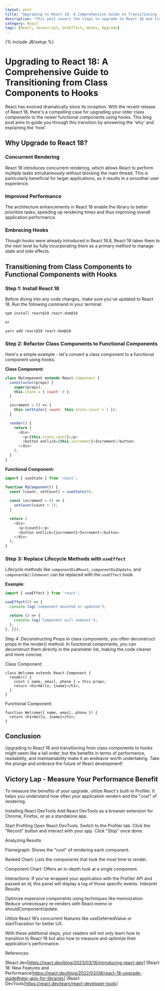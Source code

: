 ```yaml
---
layout: post
title: "Upgrading to React 18: A Comprehensive Guide to Transitioning from Class Components to Hooks"
description: "This post covers the steps to upgrade to React 18 and transition from class components to functional components with hooks."
category: React
tags: [React, Javascript, UseEffect, Hooks, Upgrade]
---
```

{% include JB/setup %}

# Upgrading to React 18: A Comprehensive Guide to Transitioning from Class Components to Hooks

React has evolved dramatically since its inception. With the recent release of React 18, there's a compelling case for upgrading your older class components to the newer functional components using hooks. This blog post aims to guide you through this transition by answering the 'why' and explaining the 'how'.

## Why Upgrade to React 18?

### Concurrent Rendering
React 18 introduces concurrent rendering, which allows React to perform multiple tasks simultaneously without blocking the main thread. This is particularly beneficial for larger applications, as it results in a smoother user experience.

### Improved Performance
The architecture enhancements in React 18 enable the library to better prioritize tasks, speeding up rendering times and thus improving overall application performance.

### Embracing Hooks
Though hooks were already introduced in React 16.8, React 18 takes them to the next level by fully incorporating them as a primary method to manage state and side effects.

## Transitioning from Class Components to Functional Components with Hooks

### Step 1: Install React 18
Before diving into any code changes, make sure you've updated to React 18. Run the following command in your terminal:

```bash
npm install react@18 react-dom@18

or 

yarn add react@18 react-dom@18
```

### Step 2: Refactor Class Components to Functional Components

Here's a simple example - let's convert a class component to a functional component using hooks.

**Class Component:**

```javascript
class MyComponent extends React.Component {
  constructor(props) {
    super(props);
    this.state = { count: 0 };
  }

  increment = () => {
    this.setState({ count: this.state.count + 1 });
  }

  render() {
    return (
      <div>
        <p>{this.state.count}</p>
        <button onClick={this.increment}>Increment</button>
      </div>
    );
  }
}
```

**Functional Component:**

```javascript
import { useState } from 'react';

function MyComponent() {
  const [count, setCount] = useState(0);
  
  const increment = () => {
    setCount(count + 1);
  }

  return (
    <div>
      <p>{count}</p>
      <button onClick={increment}>Increment</button>
    </div>
  );
}
```

### Step 3: Replace Lifecycle Methods with `useEffect`
Lifecycle methods like `componentDidMount`, `componentDidUpdate`, and `componentWillUnmount` can be replaced with the `useEffect` hook.

**Example:**

```javascript
import { useEffect } from 'react';

useEffect(() => {
  console.log('Component mounted or updated');

  return () => {
    console.log('Component will unmount');
  };
}, []);
```


Step 4: Deconstructing Props
In class components, you often deconstruct props in the render() method. In functional components, you can deconstruct them directly in the parameter list, making the code cleaner and more concise.

Class Component:

```
class Welcome extends React.Component {
  render() {
    const { name, email, phone } = this.props;
    return <h1>Hello, {name}</h1>;
  }
}
```

Functional Component:

```
function Welcome({ name, email, phone }) {
  return <h1>Hello, {name}</h1>;
}
```

## Conclusion
Upgrading to React 18 and transitioning from class components to hooks might seem like a tall order, but the benefits in terms of performance, readability, and maintainability make it an endeavor worth undertaking. Take the plunge and embrace the future of React development!

## Victory Lap - Measure Your Performance Benefit
To measure the benefits of your upgrade, utilize React's built-in Profiler. It helps you understand how often your application renders and the "cost" of rendering.

Installing React DevTools
Add React DevTools as a browser extension for Chrome, Firefox, or as a standalone app.

Start Profiling
Open React DevTools.
Switch to the Profiler tab.
Click the "Record" button and interact with your app. Click "Stop" once done.

Analyzing Results

Flamegraph: Shows the "cost" of rendering each component.

Ranked Chart: Lists the components that took the most time to render.

Component Chart: Offers an in-depth look at a single component.

Interactions: If you’ve wrapped your application with the Profiler API and passed an id, this panel will display a log of those specific events.
Interpret Results

Optimize expensive components using techniques like memoization.
Reduce unnecessary re-renders with React.memo or shouldComponentUpdate.

Utilize React 18’s concurrent features like useDeferredValue or startTransition for better UX.

With these additional steps, your readers will not only learn how to transition to React 18 but also how to measure and optimize their application's performance.

References:

[React.dev|https://react.dev/blog/2023/03/16/introducing-react-dev]
[React 18: New Features and Performance|https://react.dev/blog/2022/03/08/react-18-upgrade-guide#new-apis-for-libraries]
[React DevTools|https://react.dev/learn/react-developer-tools]


